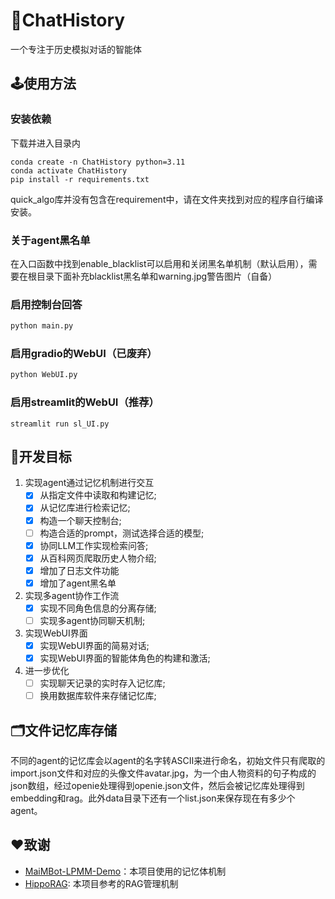 # 🏯ChatHistory
一个专注于历史模拟对话的智能体
## 🕹️使用方法
### 安装依赖
下载并进入目录内
```
conda create -n ChatHistory python=3.11
conda activate ChatHistory
pip install -r requirements.txt
```
quick_algo库并没有包含在requirement中，请在文件夹找到对应的程序自行编译安装。
### 关于agent黑名单
在入口函数中找到enable_blacklist可以启用和关闭黑名单机制（默认启用），需要在根目录下面补充blacklist黑名单和warning.jpg警告图片（自备）
### 启用控制台回答
```sh
python main.py
```
### 启用gradio的WebUI（已废弃）
```sh
python WebUI.py
```
### 启用streamlit的WebUI（推荐）
```
streamlit run sl_UI.py
```
## 🎯开发目标
1. 实现agent通过记忆机制进行交互
    - [x] 从指定文件中读取和构建记忆;
    - [x] 从记忆库进行检索记忆;
    - [x] 构造一个聊天控制台;
    - [ ] 构造合适的prompt，测试选择合适的模型;
    - [x] 协同LLM工作实现检索问答;
    - [x] 从百科网页爬取历史人物介绍;
    - [x] 增加了日志文件功能
    - [x] 增加了agent黑名单
2. 实现多agent协作工作流
    - [x] 实现不同角色信息的分离存储;
    - [ ] 实现多agent协同聊天机制;
3. 实现WebUI界面
    - [x] 实现WebUI界面的简易对话;
    - [x] 实现WebUI界面的智能体角色的构建和激活;
4. 进一步优化
    - [ ] 实现聊天记录的实时存入记忆库;
    - [ ] 换用数据库软件来存储记忆库;
## 🗂文件记忆库存储
不同的agent的记忆库会以agent的名字转ASCII来进行命名，初始文件只有爬取的import.json文件和对应的头像文件avatar.jpg，为一个由人物资料的句子构成的json数组，经过openie处理得到openie.json文件，然后会被记忆库处理得到embedding和rag。此外data目录下还有一个list.json来保存现在有多少个agent。
## ❤️致谢
- [MaiMBot-LPMM-Demo](https://github.com/MaiM-with-u/MaiMBot-LPMM)：本项目使用的记忆体机制
- [HippoRAG](https://github.com/OSU-NLP-Group/HippoRAG): 本项目参考的RAG管理机制